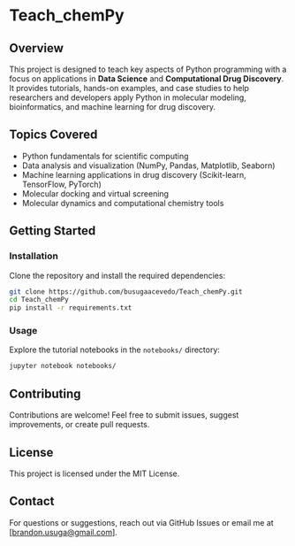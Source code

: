 # Teach_chemPy

## Overview
This project is designed to teach key aspects of Python programming with a focus on applications in **Data Science** and **Computational Drug Discovery**. It provides tutorials, hands-on examples, and case studies to help researchers and developers apply Python in molecular modeling, bioinformatics, and machine learning for drug discovery.

## Topics Covered
- Python fundamentals for scientific computing
- Data analysis and visualization (NumPy, Pandas, Matplotlib, Seaborn)
- Machine learning applications in drug discovery (Scikit-learn, TensorFlow, PyTorch)
- Molecular docking and virtual screening
- Molecular dynamics and computational chemistry tools

## Getting Started
### Installation
Clone the repository and install the required dependencies:
```bash
git clone https://github.com/busugaacevedo/Teach_chemPy.git
cd Teach_chemPy
pip install -r requirements.txt
```

### Usage
Explore the tutorial notebooks in the `notebooks/` directory:
```bash
jupyter notebook notebooks/
```

## Contributing
Contributions are welcome! Feel free to submit issues, suggest improvements, or create pull requests.

## License
This project is licensed under the MIT License.

## Contact
For questions or suggestions, reach out via GitHub Issues or email me at [brandon.usuga@gmail.com].
